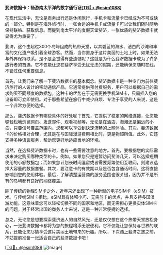 **斐济数据卡：畅游南太平洋的数字通行证[[TG💪+ @esim1088](https://t.me/s/esim1088)]**

在现代生活中，无论是商务出行还是休闲旅行，手机卡和流量卡已经成为不可或缺的一部分。特别是在海外旅行时，一张合适的手机卡或流量卡可以让我们随时随地保持联络、获取信息。而提到南太平洋的度假天堂斐济，一张优质的斐济数据卡就显得尤为重要了。

斐济，这个由超过300个岛屿组成的热带天堂，以其碧蓝的海水、洁白的沙滩和丰富的文化遗产吸引着全球游客。然而，当你置身于这片美丽的土地上时，如果无法与外界保持联系，是不是会觉得有些遗憾呢？这就是为什么斐济数据卡成为了许多旅行者的首选。它不仅能让您在斐济享受无忧无虑的假期，还能确保您随时在线，不错过任何重要信息。

首先，让我们来了解一下斐济数据卡的基本概念。斐济数据卡是一种专门为前往斐济旅行的人设计的移动通信产品。它通常提供预付费服务，用户可以根据自己的需求购买不同额度的数据包。这种卡的优势在于无需更换手机SIM卡，只需插入您的设备即可立即使用。对于那些希望在旅行中减少麻烦、专注于享受的人来说，这是一个非常方便的选择。

那么，斐济数据卡有哪些具体的好处呢？首先，它提供了稳定的网络连接，让您能够轻松地浏览网页、发送邮件、观看视频等。无论是在酒店、海滩还是偏远的小岛，只要信号覆盖范围内，您都可以享受到快速流畅的上网体验。其次，斐济数据卡的价格相对合理，尤其是在与国际漫游费用相比时，更是物超所值。此外，它还支持多种语言服务，帮助您更好地适应当地的环境。

当然，在选择斐济数据卡时，也有一些需要注意的地方。首先，要根据您的实际需求来决定购买哪种类型的卡。例如，如果您只是短暂访问斐济几天，可以选择短期使用的小额数据包；而如果您计划长时间逗留或者需要频繁使用互联网，则建议选择大容量的数据套餐。其次，要注意卡的有效期以及是否包含通话时间，这将直接影响到您的使用体验。最后，了解清楚运营商的服务范围也很关键，因为并不是所有的岛屿都有良好的网络覆盖。

除了传统的物理SIM卡之外，近年来还出现了一种新型的电子SIM卡（eSIM）技术。与传统SIM卡相比，eSIM具有体积小巧、无需剪卡的优点，并且支持多国漫游功能。这意味着您可以轻松切换不同的国家和地区，而无需担心更换实体SIM卡的问题。对于经常出国的商务人士来说，这是一种非常便捷的选择。

总之，无论您是想要探索斐济迷人的自然风光，还是仅仅想在这个热带天堂放松身心，一张斐济数据卡都将为您的旅程增添无限便利。它不仅能让您保持与世界的联系，还能让您尽情享受这片美丽土地带来的乐趣。所以，下次踏上斐济之旅之前，不妨提前准备一张适合自己的斐济数据卡吧！

[[TG💪+ @esim1088](https://t.me/s/esim1088) ![Image](https://i.postimg.cc/4NQfJmqS/Snipaste-2025-05-13-00-14-12.png)]